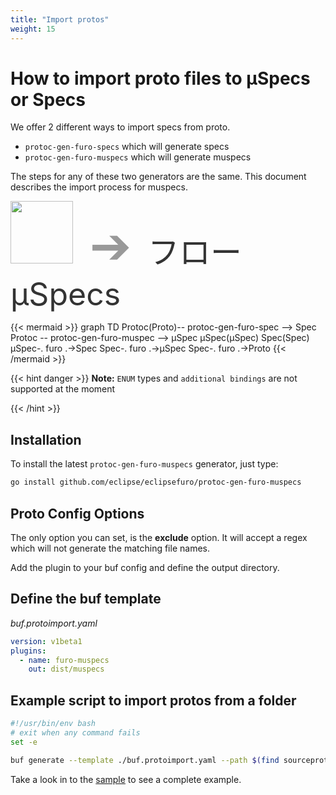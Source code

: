 ```yaml
---
title: "Import protos"
weight: 15
---
```



# How to import proto files to µSpecs or Specs

We offer 2 different ways to import specs from proto. 
- `protoc-gen-furo-specs` which will generate specs 
- `protoc-gen-furo-muspecs` which will generate muspecs

The steps for any of these two generators are the same. 
This document describes the import process for muspecs.


<img src="/protologo.png" style="width: 100px;">
<span style="font-size: 80px; color:#999999">&nbsp;➔&nbsp;</span>
<span style="font-size: 50px; color:#333333">フロー µSpecs</span>



{{< mermaid >}}
graph TD
Protoc(Proto)-- protoc-gen-furo-spec --> Spec
Protoc -- protoc-gen-furo-muspec --> µSpec
µSpec(µSpec)
Spec(Spec)
µSpec-. furo .->Spec
Spec-. furo .->µSpec
Spec-. furo .->Proto
{{< /mermaid >}}


{{< hint danger >}}
**Note:** `ENUM` types and `additional bindings` are not supported at the moment


{{< /hint >}}

## Installation 

To install the latest `protoc-gen-furo-muspecs` generator, just type:

```bash
go install github.com/eclipse/eclipsefuro/protoc-gen-furo-muspecs
```

## Proto Config Options
The only option you can set, is the **exclude** option. 
It will accept a regex which will not generate the matching file names.

Add the plugin to your buf config and define the output directory.

## Define the buf template
*buf.protoimport.yaml*
```yaml
version: v1beta1
plugins:
  - name: furo-muspecs
    out: dist/muspecs    
```

## Example script to import protos from a folder

```bash
#!/usr/bin/env bash
# exit when any command fails
set -e

buf generate --template ./buf.protoimport.yaml --path $(find sourceprotos/ -type d | grep sourceprotos/[^$] | tr '\n' , | sed 's/.$//')
```


Take a look in to the [sample](https://github.com/eclipse/eclipsefuro/tree/main/protoc-gen-furo-muspecs/sample) to see a complete example.
